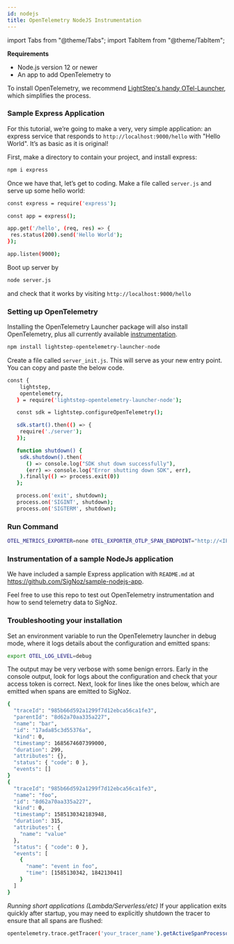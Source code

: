 ```yaml
---
id: nodejs
title: OpenTelemetry NodeJS Instrumentation
---
```


import Tabs from "@theme/Tabs";
import TabItem from "@theme/TabItem";

**Requirements**

- Node.js version 12 or newer
- An app to add OpenTelemetry to

To install OpenTelemetry, we recommend [LightStep's handy OTel-Launcher](https://github.com/lightstep/otel-launcher-node), which simplifies the process.

### Sample Express Application

For this tutorial, we’re going to make a very, very simple application: an express service that responds to `http://localhost:9000/hello` with "Hello World". It’s as basic as it is original!

First, make a directory to contain your project, and install express:

```bash
npm i express
```

Once we have that, let’s get to coding. Make a file called `server.js` and serve up some hello world:

```bash
const express = require('express');

const app = express();

app.get('/hello', (req, res) => {
 res.status(200).send('Hello World');
});

app.listen(9000);
```

Boot up server by

```bash
node server.js
```

and check that it works by visiting `http://localhost:9000/hello`

### Setting up OpenTelemetry

Installing the OpenTelemetry Launcher package will also install OpenTelemetry, plus all currently available [instrumentation](https://github.com/open-telemetry/opentelemetry-js#plugins).

```bash
npm install lightstep-opentelemetry-launcher-node
```

Create a file called `server_init.js`. This will serve as your new entry point. You can copy and paste the below code.

```bash
const {
    lightstep,
    opentelemetry,
   } = require('lightstep-opentelemetry-launcher-node');

   const sdk = lightstep.configureOpenTelemetry();

   sdk.start().then(() => {
    require('./server');
   });

   function shutdown() {
    sdk.shutdown().then(
      () => console.log("SDK shut down successfully"),
      (err) => console.log("Error shutting down SDK", err),
    ).finally(() => process.exit(0))
   };

   process.on('exit', shutdown);
   process.on('SIGINT', shutdown);
   process.on('SIGTERM', shutdown);
```

### Run Command

<!-- <Tabs
  defaultValue="self-hosted"
  groupId="hosting-options-node"
  values={[
    { label: "Self Hosted", value: "self-hosted" },
    { label: "Cloud", value: "cloud" },
  ]}
>
  <TabItem value="self-hosted"> -->

```bash
OTEL_METRICS_EXPORTER=none OTEL_EXPORTER_OTLP_SPAN_ENDPOINT="http://<IP of SigNoz Backend>:55681/v1/trace" LS_SERVICE_NAME=<service name> node server_init.js
```

<!-- </TabItem>
  <TabItem value="cloud">

```bash
OTEL_EXPORTER_OTLP_SPAN_ENDPOINT="https://ingest.signoz.io:55681/v1/trace" LS_SERVICE_NAME=<App Name> LS_ACCESS_TOKEN=<access_token> node server_init.js
```
You will find the access token in your settings page as shown in below image

![access_token_settings_page](../../static/img/access_token_settings_page.png)

</TabItem>

</Tabs> -->

### Instrumentation of a sample NodeJs application

We have included a sample Express application with `README.md` at https://github.com/SigNoz/sample-nodejs-app.

Feel free to use this repo to test out OpenTelemetry instrumentation and how to send telemetry data to SigNoz.

### Troubleshooting your installation

Set an environment variable to run the OpenTelemetry launcher in debug mode, where it logs details about the configuration and emitted spans:

```bash
export OTEL_LOG_LEVEL=debug
```

The output may be very verbose with some benign errors. Early in the console output, look for logs about the configuration and check that your access token is correct. Next, look for lines like the ones below, which are emitted when spans are emitted to SigNoz.

```bash
{
  "traceId": "985b66d592a1299f7d12ebca56ca1fe3",
  "parentId": "8d62a70aa335a227",
  "name": "bar",
  "id": "17ada85c3d55376a",
  "kind": 0,
  "timestamp": 1685674607399000,
  "duration": 299,
  "attributes": {},
  "status": { "code": 0 },
  "events": []
}
{
  "traceId": "985b66d592a1299f7d12ebca56ca1fe3",
  "name": "foo",
  "id": "8d62a70aa335a227",
  "kind": 0,
  "timestamp": 1585130342183948,
  "duration": 315,
  "attributes": {
    "name": "value"
  },
  "status": { "code": 0 },
  "events": [
    {
      "name": "event in foo",
      "time": [1585130342, 184213041]
    }
  ]
}
```

_Running short applications (Lambda/Serverless/etc)_
If your application exits quickly after startup, you may need to explicitly shutdown the tracer to ensure that all spans are flushed:

```bash
opentelemetry.trace.getTracer('your_tracer_name').getActiveSpanProcessor().shutdown()
```
